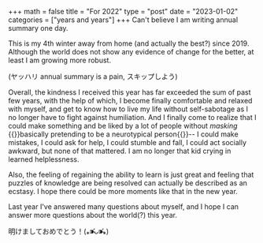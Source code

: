 +++
math = false 
title = "For 2022"
type = "post"
date = "2023-01-02"
categories = ["years and years"]
+++
Can't believe I am writing annual summary one day.

This is my 4th winter away from home (and actually the best?) since 2019. Although the world does not show any evidence of change for the better, at least I am growing more robust.
<!--more-->
(ヤッハリ annual summary is a pain, スキップしよう)

Overall, the kindness I received this year has far exceeded the sum of past few years, with the help of which, I become finally comfortable and relaxed with myself, and get to know how to live my life without self-sabotage as I no longer have to fight against humiliation. And I finally come to realize that I could make something and be liked by a lot of people without *masking* {{<sidenote>}}basically pretending to be a neurotypical person{{</sidenote>}}-- I could make mistakes, I could ask for help, I could stumble and fall, I could act socially awkward, but none of that mattered. I am no longer that kid crying in learned helplessness.

Also, the feeling of regaining the ability to learn is just great and feeling that puzzles of knowledge are being resolved can actually be described as an ecstasy. I hope there could be more moments like that in the new year.

Last year I've answered many questions about myself, and I hope I can answer more questions about the world(?) this year.

明けましておめでとう！(⁎⁍̴̛ᴗ⁍̴̛⁎)




